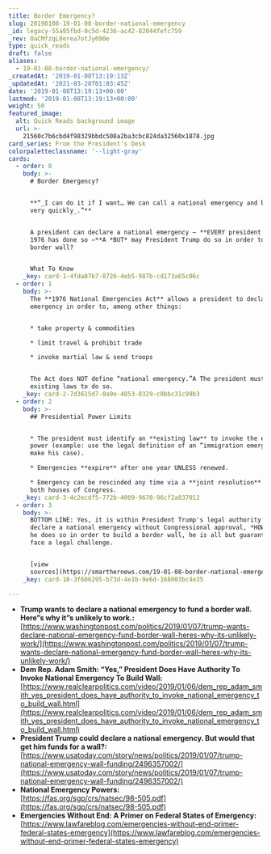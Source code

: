 ```yaml
---
title: Border Emergency?
slug: 20190108-19-01-08-border-national-emergency
_id: legacy-55a85fbd-0c5d-4236-ac42-82044fefc759
_rev: 0aCMfzqL0erea7otJy090e
type: quick_reads
draft: false
aliases:
  - 19-01-08-border-national-emergency/
_createdAt: '2019-01-08T13:19:13Z'
_updatedAt: '2021-03-28T01:03:45Z'
date: '2019-01-08T13:19:13+00:00'
lastmod: '2019-01-08T13:19:13+00:00'
weight: 50
featured_image:
  alt: Quick Reads background image
  url: >-
    21560c7b6cbd4f98329bbdc508a2ba3cbc824da32560x1878.jpg
card_series: From the President's Desk
colorpaletteclassname: '--light-gray'
cards:
  - order: 0
    body: >-
      # Border Emergency?


      **“_I can do it if I want… We can call a national emergency and build it
      very quickly_.”**


      A president can declare a national emergency – **EVERY president since
      1976 has done so –**A *BUT* may President Trump do so in order to fund a
      border wall?


      What To Know
    _key: card-1-4fda87b7-8726-4eb5-987b-cd173a65c06c
  - order: 1
    body: >-
      The **1976 National Emergencies Act** allows a president to declare an
      emergency in order to, among other things:


      * take property & commodities

      * limit travel & prohibit trade

      * invoke martial law & send troops


      The Act does NOT define “national emergency.”A The president must use
      existing laws to do so.
    _key: card-2-7d3615d7-0a9e-4853-8329-c0bbc31c99b3
  - order: 2
    body: >-
      ## Presidential Power Limits


      * The president must identify an **existing law** to invoke the emergency
      power (example: use the legal definition of an “immigration emergency” to
      make his case).

      * Emergencies **expire** after one year UNLESS renewed.

      * Emergency can be rescinded any time via a **joint resolution** passed by
      both houses of Congress.
    _key: card-3-4c2ecdf5-772b-4009-9670-96cf2a837012
  - order: 3
    body: >-
      BOTTOM LINE: Yes, it is within President Trump's legal authority to
      declare a national emergency without Congressional approval, *HOWEVER* if
      he does so in order to build a border wall, he is all but guaranteed to
      face a legal challenge.


      [view
      sources](https://smarthernews.com/19-01-08-border-national-emergency/)
    _key: card-10-3f606295-b73d-4e1b-9e6d-168003bc4e35

---
```

* **Trump wants to declare a national emergency to fund a border wall. Here”s why it”s unlikely to work.:**  
[https://www.washingtonpost.com/politics/2019/01/07/trump-wants-declare-national-emergency-fund-border-wall-heres-why-its-unlikely-work/](https://www.washingtonpost.com/politics/2019/01/07/trump-wants-declare-national-emergency-fund-border-wall-heres-why-its-unlikely-work/)
* **Dem Rep. Adam Smith: “Yes,” President Does Have Authority To Invoke National Emergency To Build Wall:**  
[https://www.realclearpolitics.com/video/2019/01/06/dem_rep_adam_smith_yes_president_does_have_authority_to_invoke_national_emergency_to_build_wall.html](https://www.realclearpolitics.com/video/2019/01/06/dem_rep_adam_smith_yes_president_does_have_authority_to_invoke_national_emergency_to_build_wall.html)
* **President Trump could declare a national emergency. But would that get him funds for a wall?:**  
[https://www.usatoday.com/story/news/politics/2019/01/07/trump-national-emergency-wall-funding/2496357002/](https://www.usatoday.com/story/news/politics/2019/01/07/trump-national-emergency-wall-funding/2496357002/)
* **National Emergency Powers:**  
[https://fas.org/sgp/crs/natsec/98-505.pdf](https://fas.org/sgp/crs/natsec/98-505.pdf)
* **Emergencies Without End: A Primer on Federal States of Emergency:**  
[https://www.lawfareblog.com/emergencies-without-end-primer-federal-states-emergency](https://www.lawfareblog.com/emergencies-without-end-primer-federal-states-emergency)